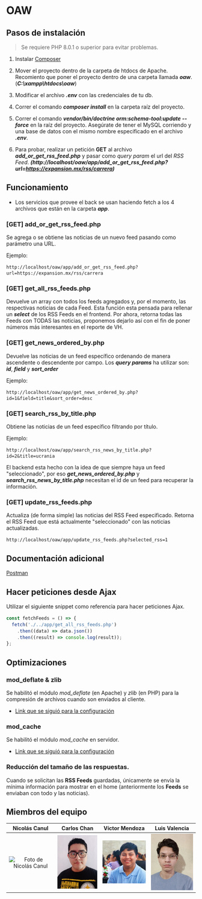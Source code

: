 # OAW

## Pasos de instalación

> Se requiere PHP 8.0.1 o superior para evitar problemas.

1. Instalar [Composer](https://getcomposer.org/download/)

2. Mover el proyecto dentro de la carpeta de htdocs de Apache. Recomiento que poner el proyecto dentro de una carpeta llamada **_oaw_**. (**_C:\xampp\htdocs\oaw_**)

3. Modificar el archivo **_.env_** con las credenciales de tu db.

4. Correr el comando **_composer install_** en la carpeta raíz del proyecto.

5. Correr el comando **_vendor/bin/doctrine orm:schema-tool:update --force_** en la raíz del proyecto. Asegúrate de tener el MySQL corriendo y una base de datos con el mismo nombre especificado en el archivo **_.env_**.

6. Para probar, realizar un petición **GET** al archivo **_add_or_get_rss_feed.php_** y pasar como _query param_ el url del _RSS Feed_. **_(http://localhost/oaw/app/add_or_get_rss_feed.php?url=https://expansion.mx/rss/carrera)_**

## Funcionamiento

- Los servicios que provee el back se usan haciendo fetch a los 4 archivos que están en la carpeta **_app_**.

### [GET] add_or_get_rss_feed.php

Se agrega o se obtiene las noticias de un nuevo feed pasando como parámetro una URL.

Ejemplo:

```
http://localhost/oaw/app/add_or_get_rss_feed.php?url=https://expansion.mx/rss/carrera
```

### [GET] get_all_rss_feeds.php

Devuelve un array con todos los feeds agregados y, por el momento, las respectivas noticias de cada Feed. Esta función esta pensada para rellenar un **_select_** de los RSS Feeds en el frontend. Por ahora, retorna todas las Feeds con TODAS las noticias, proponemos dejarlo así con el fin de poner números más interesantes en el reporte de VH.

### [GET] get_news_ordered_by.php

Devuelve las noticias de un feed específico ordenando de manera ascendente o descendente por campo. Los **_query params_** ha utilizar son: **_id_**, **_field_** y **_sort_order_**

Ejemplo:

```
http://localhost/oaw/app/get_news_ordered_by.php?id=1&field=title&sort_order=desc
```

### [GET] search_rss_by_title.php

Obtiene las noticias de un feed específico filtrando por título.

Ejemplo:

```
http://localhost/oaw/app/search_rss_news_by_title.php?id=2&title=ucrania
```

El backend esta hecho con la idea de que siempre haya un feed "seleccionado", por eso **_get_news_ordered_by.php_** y **_search_rss_news_by_title.php_** necesitan el id de un feed para recuperar la información.

### [GET] update_rss_feeds.php

Actualiza (de forma simple) las noticias del RSS Feed especificado. Retorna el RSS Feed que está actualmente "seleccionado" con las noticias actualizadas.

```
http://localhost/oaw/app/update_rss_feeds.php?selected_rss=1
```

## Documentación adicional

[Postman](https://documenter.getpostman.com/view/14211662/UVkvKYZN)

## Hacer peticiones desde Ajax

Utilizar el siguiente snippet como referencia para hacer peticiones Ajax.

```js
const fetchFeeds = () => {
  fetch('./../app/get_all_rss_feeds.php')
    .then((data) => data.json())
    .then((result) => console.log(result));
};
```

## Optimizaciones

### mod_deflate & zlib

Se habilitó el módulo _mod_deflate_ (en Apache) y _zlib_ (en PHP) para la compresión de archivos cuando son enviados al cliente.

- [Link que se siguió para la configuración](https://ourcodeworld.co/articulos/leer/503/como-habilitar-la-compresion-gzip-en-xampp-server)

### mod_cache

Se habilitó el módulo _mod_cache_ en servidor.

- [Link que se siguió para la configuración](https://publib.boulder.ibm.com/httpserv/manual70/mod/mod_cache.html)

### Reducción del tamaño de las respuestas.

Cuando se solicitan las **RSS Feeds** guardadas, únicamente se envía la mínima información para mostrar en el home (anteriormente los **Feeds** se enviaban con todo y las noticias).

## Miembros del equipo

|                                   Nicolás Canul                                    |                                  Carlos Chan                                   |                                   Víctor Mendoza                                    |                                   Luis Valencia                                    |
| :--------------------------------------------------------------------------------: | :----------------------------------------------------------------------------: | :---------------------------------------------------------------------------------: | :--------------------------------------------------------------------------------: |
| <img src="public/team/nicolás_canul.jpeg" alt="Foto de Nicolás Canul" width=150px> | <img src="public/team/carlos_chan.jpeg" alt="Foto de Carlos Chan" width=150px> | <img src="public/team/victor_mendoza.jpg" alt="Foto de Víctor Mendoza" width=150px> | <img src="public/team/luis_valencia.jpeg" alt="Foto de Luis Valencia" width=150px> |
